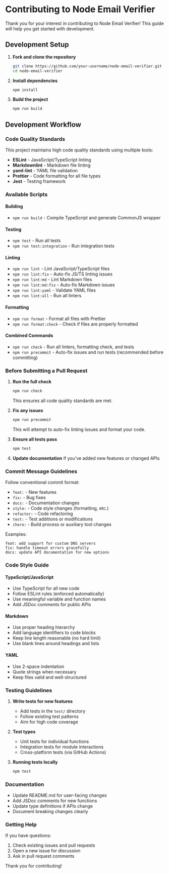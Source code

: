 # Contributing to Node Email Verifier

Thank you for your interest in contributing to Node Email Verifier! This guide will help you get
started with development.

## Development Setup

1. **Fork and clone the repository**

   ```bash
   git clone https://github.com/your-username/node-email-verifier.git
   cd node-email-verifier
   ```

2. **Install dependencies**

   ```bash
   npm install
   ```

3. **Build the project**

   ```bash
   npm run build
   ```

## Development Workflow

### Code Quality Standards

This project maintains high code quality standards using multiple tools:

- **ESLint** - JavaScript/TypeScript linting
- **Markdownlint** - Markdown file linting
- **yaml-lint** - YAML file validation
- **Prettier** - Code formatting for all file types
- **Jest** - Testing framework

### Available Scripts

#### Building

- `npm run build` - Compile TypeScript and generate CommonJS wrapper

#### Testing

- `npm test` - Run all tests
- `npm run test:integration` - Run integration tests

#### Linting

- `npm run lint` - Lint JavaScript/TypeScript files
- `npm run lint:fix` - Auto-fix JS/TS linting issues
- `npm run lint:md` - Lint Markdown files
- `npm run lint:md:fix` - Auto-fix Markdown issues
- `npm run lint:yaml` - Validate YAML files
- `npm run lint:all` - Run all linters

#### Formatting

- `npm run format` - Format all files with Prettier
- `npm run format:check` - Check if files are properly formatted

#### Combined Commands

- `npm run check` - Run all linters, formatting check, and tests
- `npm run precommit` - Auto-fix issues and run tests (recommended before committing)

### Before Submitting a Pull Request

1. **Run the full check**

   ```bash
   npm run check
   ```

   This ensures all code quality standards are met.

2. **Fix any issues**

   ```bash
   npm run precommit
   ```

   This will attempt to auto-fix linting issues and format your code.

3. **Ensure all tests pass**

   ```bash
   npm test
   ```

4. **Update documentation** if you've added new features or changed APIs

### Commit Message Guidelines

Follow conventional commit format:

- `feat:` - New features
- `fix:` - Bug fixes
- `docs:` - Documentation changes
- `style:` - Code style changes (formatting, etc.)
- `refactor:` - Code refactoring
- `test:` - Test additions or modifications
- `chore:` - Build process or auxiliary tool changes

Examples:

```text
feat: add support for custom DNS servers
fix: handle timeout errors gracefully
docs: update API documentation for new options
```

### Code Style Guide

#### TypeScript/JavaScript

- Use TypeScript for all new code
- Follow ESLint rules (enforced automatically)
- Use meaningful variable and function names
- Add JSDoc comments for public APIs

#### Markdown

- Use proper heading hierarchy
- Add language identifiers to code blocks
- Keep line length reasonable (no hard limit)
- Use blank lines around headings and lists

#### YAML

- Use 2-space indentation
- Quote strings when necessary
- Keep files valid and well-structured

### Testing Guidelines

1. **Write tests for new features**

   - Add tests in the `test/` directory
   - Follow existing test patterns
   - Aim for high code coverage

2. **Test types**

   - Unit tests for individual functions
   - Integration tests for module interactions
   - Cross-platform tests (via GitHub Actions)

3. **Running tests locally**

   ```bash
   npm test
   ```

### Documentation

- Update README.md for user-facing changes
- Add JSDoc comments for new functions
- Update type definitions if APIs change
- Document breaking changes clearly

### Getting Help

If you have questions:

1. Check existing issues and pull requests
2. Open a new issue for discussion
3. Ask in pull request comments

Thank you for contributing!
